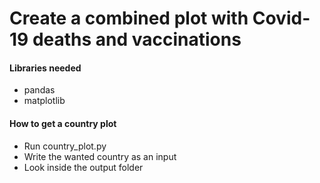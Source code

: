 # Create a combined plot with Covid-19 deaths and vaccinations

#### Libraries needed

* pandas
* matplotlib

#### How to get a country plot

* Run country_plot.py 
* Write the wanted country as an input
* Look inside the output folder
